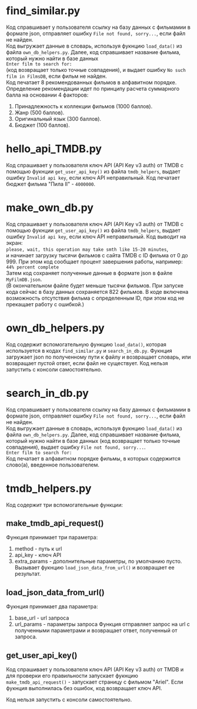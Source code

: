 # find_similar.py

Код справшивает у пользователя ссылку на базу данных с фильмамии в формате json, отправляет ошибку ```File not found, sorry...```, если файл не найден.  
Код выгружает данные в словарь, используя фукнцию ```load_data()``` из файла ```own_db_helpers.py```.
Далее, код справшивает название фильма, который нужно найти в базе данных  
```Enter film to search for:```  
(код возвращает только точные совпадения), и выдает ошибку ```No such film in FilmsDB```, если фильм не найден.  
Код печатает 8 рекомендованных фильмов в алфавитном порядке. Определение рекомендации идет по принципу расчета суммарного балла на основании 4 факторов:  
1. Принадлежность к коллекции фильмов (1000 баллов).
2. Жанр (500 баллов).
3. Оригинальный язык (300 баллов).
4. Бюджет (100 баллов).

# hello_api_TMDB.py

Код спрашивает у пользователя ключ API (API Key v3 auth) от TMDB c помощью фукнции ```get_user_api_key()``` из файла ```tmdb_helpers```, выдает ошибку ```Invalid api key```, если ключ API неправильный.
Код печатает бюджет фильма "Пила II" - ```4000000```.

# make_own_db.py

Код спрашивает у пользователя ключ API (API Key v3 auth) от TMDB c помощью фукнции ```get_user_api_key()``` из файла ```tmdb_helpers```, выдает ошибку ```Invalid api key```, если ключ API неправильный.
Код выводит на экран:  
```please, wait, this operation may take smth like 15-20 minutes```,  
и начинает загрузку тысячи фильмов с сайта TMDB с ID фильма от 0 до 999. При этом код сообщает процент завершения работы, например:  
``44% percent complete``  
Затем код сохраняет полученные данные в формате json в файле ```MyFilmDB.json```.  
(В окончательном файле будет меньше тысячи фильмов. При запуске кода сейчас в базу данных сохраняется 822 фильмов. В коде включена возможность отсутствия фильма с определенным ID, при этом код не прекащает работу с ошибкой.)

# own_db_helpers.py

Код содержит вспомогательную функцию ```load_data()```, которая используется в кодах ```find_similar.py``` и ```search_in_db.py```. Фукнция загружает json по полученному пути к файлу и возвращает словарь, или возвращает пустой ответ, если файл не существует.
Код нельзя запустить с консоли самостоятельно.

# search_in_db.py

Код справшивает у пользователя ссылку на базу данных с фильмамии в формате json, отправляет ошибку ```File not found, sorry...```, если файл не найден.  
Код выгружает данные в словарь, используя фукнцию ```load_data()``` из файла ```own_db_helpers.py```.
Далее, код справшивает название фильма, который нужно найти в базе данных (код возвращает только точные совпадения), выдает ошибку ```File not found, sorry...```.  
```Enter film to search for:```  
Код печатает в алфавитном порядке фильмы, в которых содержится слово(а), введенное пользователем.

# tmdb_helpers.py

Код содержит три вспомогательные функции:

## make_tmdb_api_request()
Функция принимает три параметра: 
1. method - путь к url
2. api_key - ключ API
3. extra_params - дополнительные параметры, по умолчанию пусто.
Вызывает фукнцию ```load_json_data_from_url()``` и возвращает ее результат.

## load_json_data_from_url()
Фукнция принимает два параметра:
1. base_url - url запроса
2. url_params - параметры запроса
Функция отправляет запрос на url с полученными параметрами и возвращает ответ, полученный от запроса.

## get_user_api_key()
Код спрашивает у пользователя ключ API (API Key v3 auth) от TMDB и для проверки его правильности запускает фукнцию ```make_tmdb_api_request()``` - запускает страницу с фильмом "Ariel". Если фукнция выполнилась без ошибок, код возвращает ключ API.

Код нельзя запустить с консоли самостоятельно.